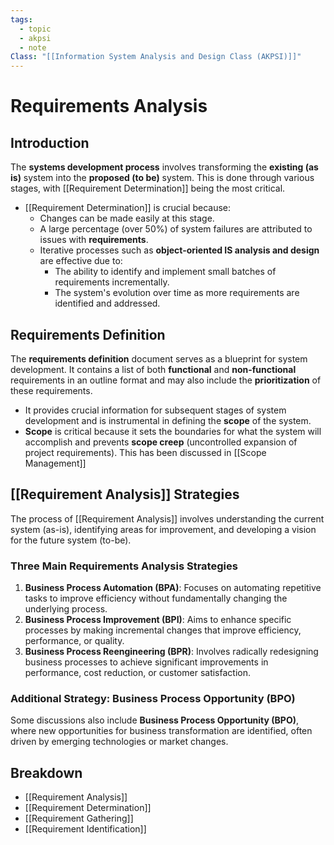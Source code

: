 ```yaml
---
tags:
  - topic
  - akpsi
  - note
Class: "[[Information System Analysis and Design Class (AKPSI)]]"
---
```


# Requirements Analysis

## Introduction
The **systems development process** involves transforming the **existing (as is)** system into the **proposed (to be)** system. This is done through various stages, with [[Requirement Determination]] being the most critical.

- [[Requirement Determination]] is crucial because:
  - Changes can be made easily at this stage.
  - A large percentage (over 50%) of system failures are attributed to issues with **requirements**.
  - Iterative processes such as **object-oriented IS analysis and design** are effective due to:
    - The ability to identify and implement small batches of requirements incrementally.
    - The system's evolution over time as more requirements are identified and addressed.

## Requirements Definition
The **requirements definition** document serves as a blueprint for system development. It contains a list of both **functional** and **non-functional** requirements in an outline format and may also include the **prioritization** of these requirements.

- It provides crucial information for subsequent stages of system development and is instrumental in defining the **scope** of the system.
- **Scope** is critical because it sets the boundaries for what the system
will accomplish and prevents **scope creep** (uncontrolled expansion of project requirements). This has been discussed in [[Scope Management]]


## [[Requirement Analysis]] Strategies
The process of [[Requirement Analysis]] involves understanding the current system (as-is), identifying areas for improvement, and developing a vision for the future system (to-be).

### Three Main Requirements Analysis Strategies
1. **Business Process Automation (BPA)**: Focuses on automating repetitive tasks to improve efficiency without fundamentally changing the underlying process.
2. **Business Process Improvement (BPI)**: Aims to enhance specific processes by making incremental changes that improve efficiency, performance, or quality.
3. **Business Process Reengineering (BPR)**: Involves radically redesigning business processes to achieve significant improvements in performance, cost reduction, or customer satisfaction.

### Additional Strategy: Business Process Opportunity (BPO)
Some discussions also include **Business Process Opportunity (BPO)**, where new opportunities for business transformation are identified, often driven by emerging technologies or market changes.

## Breakdown
- [[Requirement Analysis]]
- [[Requirement Determination]]
- [[Requirement Gathering]]
- [[Requirement Identification]]
